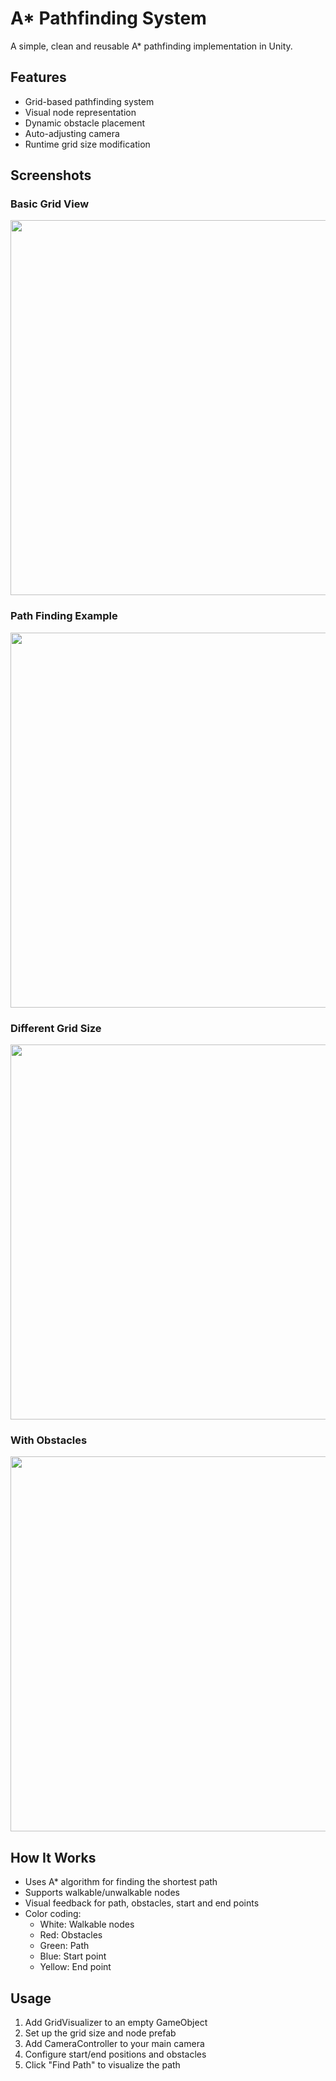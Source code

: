 # A* Pathfinding System

A simple, clean and reusable A* pathfinding implementation in Unity.

## Features
- Grid-based pathfinding system
- Visual node representation
- Dynamic obstacle placement
- Auto-adjusting camera
- Runtime grid size modification

## Screenshots

### Basic Grid View
<img src="ss/1.png" width="600">

### Path Finding Example
<img src="ss/2.png" width="600">

### Different Grid Size
<img src="ss/3.png" width="600">

### With Obstacles
<img src="ss/4.png" width="600">

## How It Works
- Uses A* algorithm for finding the shortest path
- Supports walkable/unwalkable nodes
- Visual feedback for path, obstacles, start and end points
- Color coding:
  - White: Walkable nodes
  - Red: Obstacles
  - Green: Path
  - Blue: Start point
  - Yellow: End point

## Usage
1. Add GridVisualizer to an empty GameObject
2. Set up the grid size and node prefab
3. Add CameraController to your main camera
4. Configure start/end positions and obstacles
5. Click "Find Path" to visualize the path
 
